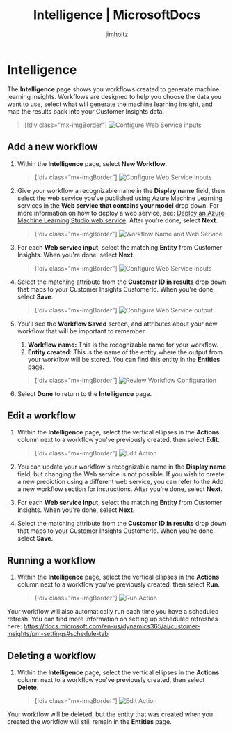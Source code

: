 ﻿---
title: "Intelligence | MicrosoftDocs"
description: The Intelligence page shows you workflows that have been created to generate machine learning insights.
ms.custom: ""
ms.date: 06/18/2019
ms.reviewer: ""
ms.service: dynamics-365-ai
ms.suite: ""
ms.tgt_pltfrm: ""
ms.topic: "get-started-article"
applies_to: 
  - "Dynamics 365 (online)"
  - "Dynamics 365 Version 9.x"
ms.assetid: 
caps.latest.revision: 31
author: "jimholtz"
ms.author: "jimholtz"
manager: "kvivek"
---

# Intelligence

The **Intelligence** page shows you workflows created to generate machine learning insights. Workflows are designed to help you choose the data you want to use, select what will generate the machine learning insight, and map the results back into your Customer Insights data.

   > [!div class="mx-imgBorder"] 
   > ![](media/intelligence-main.png "Configure Web Service inputs")

## Add a new workflow

1. Within the **Intelligence** page, select **New Workflow**.

   > [!div class="mx-imgBorder"] 
   > ![](media/intelligence-newworkflow.png "Configure Web Service inputs")

2. Give your workflow a recognizable name in the **Display name** field, then select the web service you've published using Azure Machine Learning services in the **Web service that contains your model** drop down. For more information on how to deploy a web service, see: [Deploy an Azure Machine Learning Studio web service](https://docs.microsoft.com/azure/machine-learning/studio/publish-a-machine-learning-web-service). After you're done, select **Next**.

   > [!div class="mx-imgBorder"] 
   > ![](media/intelligence-screen1.png "Workflow Name and Web Service")

3. For each **Web service input**, select the matching **Entity** from Customer Insights. When you're done, select **Next**.

   > [!div class="mx-imgBorder"] 
   > ![](media/intelligence-screen2.png "Configure Web Service inputs")

4. Select the matching attribute from the **Customer ID in results** drop down that maps to your Customer Insights CustomerId. When you're done, select **Save**.

   > [!div class="mx-imgBorder"] 
   > ![](media/intelligence-screen3.png "Configure Web Service output")

5. You'll see the **Workflow Saved** screen, and attributes about your new workflow that will be important to remember.

   1. **Workflow name:** This is the recognizable name for your workflow.
   2. **Entity created:** This is the name of the entity where the output from your workflow will be stored. You can find this entity in the **Entities** page.

   > [!div class="mx-imgBorder"] 
   > ![](media/intelligence-screen4.png "Review Workflow Configuration")

6. Select **Done** to return to the **Intelligence** page.

## Edit a workflow

1. Within the **Intelligence** page, select the vertical ellipses in the **Actions** column next to a workflow you've previously created, then select **Edit**.

   > [!div class="mx-imgBorder"] 
   > ![](media/intelligence-action-edit.png "Edit Action")

2. You can update your workflow's recognizable name in the **Display name** field, but changing the Web service is not possible. If you wish to create a new prediction using a different web service, you can refer to the Add a new workflow section for instructions. After you're done, select **Next**.

3. For each **Web service input**, select the matching **Entity** from Customer Insights.  When you're done, select **Next**.

4. Select the matching attribute from the **Customer ID in results** drop down that maps to your Customer Insights CustomerId. When you're done, select **Save**.

## Running a workflow

1. Within the **Intelligence** page, select the vertical ellipses in the **Actions** column next to a workflow you've previously created, then select **Run**.

   > [!div class="mx-imgBorder"] 
   > ![](media/intelligence-action-run.png "Run Action")

Your workflow will also automatically run each time you have a scheduled refresh. You can find more information on setting up scheduled refreshes here: https://docs.microsoft.com/en-us/dynamics365/ai/customer-insights/pm-settings#schedule-tab

## Deleting a workflow

1. Within the **Intelligence** page, select the vertical ellipses in the **Actions** column next to a workflow you've previously created, then select **Delete**.

   > [!div class="mx-imgBorder"] 
   > ![](media/intelligence-action-delete.png "Edit Action")

Your workflow will be deleted, but the entity that was created when you created the workflow will still remain in the **Entities** page.
